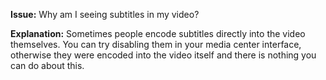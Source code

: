 **Issue:** Why am I seeing subtitles in my video?

**Explanation:** Sometimes people encode subtitles directly into the video themselves. You can try disabling them in your media center interface, otherwise they were encoded into the video itself and there is nothing you can do about this.